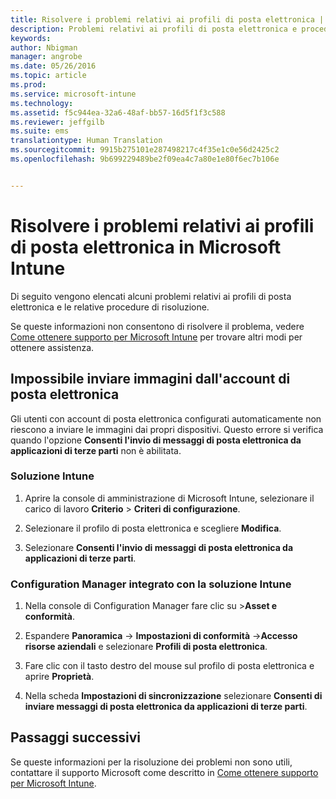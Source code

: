 ```yaml
---
title: Risolvere i problemi relativi ai profili di posta elettronica | Microsoft Intune
description: Problemi relativi ai profili di posta elettronica e procedure di risoluzione.
keywords: 
author: Nbigman
manager: angrobe
ms.date: 05/26/2016
ms.topic: article
ms.prod: 
ms.service: microsoft-intune
ms.technology: 
ms.assetid: f5c944ea-32a6-48af-bb57-16d5f1f3c588
ms.reviewer: jeffgilb
ms.suite: ems
translationtype: Human Translation
ms.sourcegitcommit: 9915b275101e287498217c4f35e1c0e56d2425c2
ms.openlocfilehash: 9b699229489be2f09ea4c7a80e1e80f6ec7b106e


---
```


# Risolvere i problemi relativi ai profili di posta elettronica in Microsoft Intune
Di seguito vengono elencati alcuni problemi relativi ai profili di posta elettronica e le relative procedure di risoluzione.

Se queste informazioni non consentono di risolvere il problema, vedere [Come ottenere supporto per Microsoft Intune](how-to-get-support-for-microsoft-intune.md) per trovare altri modi per ottenere assistenza.


## Impossibile inviare immagini dall'account di posta elettronica
Gli utenti con account di posta elettronica configurati automaticamente non riescono a inviare le immagini dai propri dispositivi.
Questo errore si verifica quando l'opzione **Consenti l'invio di messaggi di posta elettronica da applicazioni di terze parti** non è abilitata.

### Soluzione Intune

1.  Aprire la console di amministrazione di Microsoft Intune, selezionare il carico di lavoro **Criterio** &gt; **Criteri di configurazione**.

2.  Selezionare il profilo di posta elettronica e scegliere **Modifica**.

3.  Selezionare **Consenti l'invio di messaggi di posta elettronica da applicazioni di terze parti**.

### Configuration Manager integrato con la soluzione Intune

1.  Nella console di Configuration Manager fare clic su &gt;**Asset e conformità**.

2.  Espandere **Panoramica** -&gt; **Impostazioni di conformità** -&gt;**Accesso risorse aziendali** e selezionare **Profili di posta elettronica**.

3.  Fare clic con il tasto destro del mouse sul profilo di posta elettronica e aprire **Proprietà**.

4.  Nella scheda **Impostazioni di sincronizzazione** selezionare **Consenti di inviare messaggi di posta elettronica da applicazioni di terze parti**.

## Passaggi successivi
Se queste informazioni per la risoluzione dei problemi non sono utili, contattare il supporto Microsoft come descritto in [Come ottenere supporto per Microsoft Intune](how-to-get-support-for-microsoft-intune.md).



<!--HONumber=Jul16_HO4-->


